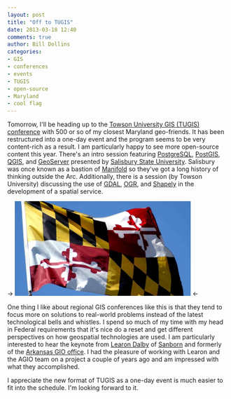 ```yaml
---
layout: post
title: "Off to TUGIS"
date: 2013-03-18 12:40
comments: true
author: Bill Dollins
categories: 
- GIS
- conferences
- events
- TUGIS
- open-source
- Maryland
- cool flag
---
```


Tomorrow, I'll be heading up to the [Towson University GIS (TUGIS) conference](http://www.towson.edu/tugis/) with 500 or so of my closest Maryland geo-friends. It has been restructured into a one-day event and the program seems to be very content-rich as a result. I am particularly happy to see more open-source content this year. There's an intro session featuring [PostgreSQL](http://www.postgresql.org), [PostGIS](http://www.postgis.org), [QGIS](http://qgis.org), and [GeoServer](http://geoserver.org) presented by [Salisbury State University](http://www.salisbury.edu/). Salisbury was once known as a bastion of [Manifold](http://www.manifold.net/) so they've got a long history of thinking outside the Arc. Additionally, there is a session (by Towson University) discussing the use of [GDAL](http://www.gdal.org), [OGR](http://www.gdal.org/ogr/), and [Shapely](https://github.com/sgillies/shapely) in the development of a spatial service.

-> <img src="/images/mdflag.png" alt="Brian Timoney's favorite state flag" title="Brian Timoney's favorite state flag" /> <-

One thing I like about regional GIS conferences like this is that they tend to focus more on solutions to real-world problems instead of the latest technological bells and whistles. I spend so much of my time with my head in Federal requirements that it's nice do a reset and get different perspectives on how geospatial technologies are used. I am particularly interested to hear the keynote from [Learon Dalby](http://twitter.com/learondalby) of [Sanborn](http://www.sanborn.com/) and formerly of the [Arkansas GIO office](http://www.gis.state.ar.us/). I had the pleasure of working with Learon and the AGIO team on a project a couple of years ago and am impressed with what they accomplished.

I appreciate the new format of TUGIS as a one-day event is much easier to fit into the schedule. I'm looking forward to it.


